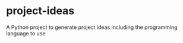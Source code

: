# project-ideas
A Python project to generate project ideas including the programming language to use
